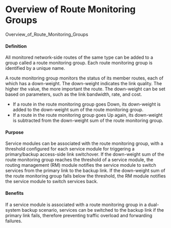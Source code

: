 Overview of Route Monitoring Groups
===================================

Overview_of_Route_Monitoring_Groups

#### Definition

All monitored network-side routes of the same type can be added to a group called a route monitoring group. Each route monitoring group is identified by a unique name.

A route monitoring group monitors the status of its member routes, each of which has a down-weight. The down-weight indicates the link quality. The higher the value, the more important the route. The down-weight can be set based on parameters, such as the link bandwidth, rate, and cost.

* If a route in the route monitoring group goes Down, its down-weight is added to the down-weight sum of the route monitoring group.
* If a route in the route monitoring group goes Up again, its down-weight is subtracted from the down-weight sum of the route monitoring group.


#### Purpose

Service modules can be associated with the route monitoring group, with a threshold configured for each service module for triggering a primary/backup access-side link switchover. If the down-weight sum of the route monitoring group reaches the threshold of a service module, the routing management (RM) module notifies the service module to switch services from the primary link to the backup link. If the down-weight sum of the route monitoring group falls below the threshold, the RM module notifies the service module to switch services back.


#### Benefits

If a service module is associated with a route monitoring group in a dual-system backup scenario, services can be switched to the backup link if the primary link fails, therefore preventing traffic overload and forwarding failures.